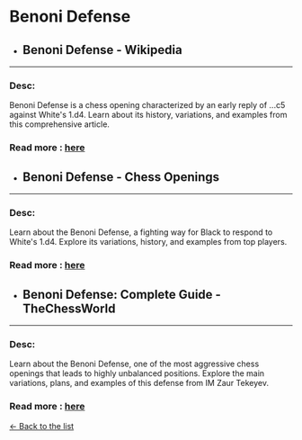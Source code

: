 # Benoni Defense
- ## **Benoni Defense - Wikipedia** 

---
### Desc: 
 Benoni Defense is a chess opening characterized by an early reply of ...c5 against White's 1.d4. Learn about its history, variations, and examples from this comprehensive article. 
### Read more : [here](https://en.wikipedia.org/wiki/Benoni_Defense) 
- ## **Benoni Defense - Chess Openings** 

---
### Desc: 
 Learn about the Benoni Defense, a fighting way for Black to respond to White's 1.d4. Explore its variations, history, and examples from top players. 
### Read more : [here](https://www.chess.com/openings/Benoni-Defense) 
- ## **Benoni Defense: Complete Guide - TheChessWorld** 

---
### Desc: 
 Learn about the Benoni Defense, one of the most aggressive chess openings that leads to highly unbalanced positions. Explore the main variations, plans, and examples of this defense from IM Zaur Tekeyev. 
### Read more : [here](https://thechessworld.com/articles/openings/the-benoni-defense-complete-guide/) 


[← Back to the list](../chess-openings.md)